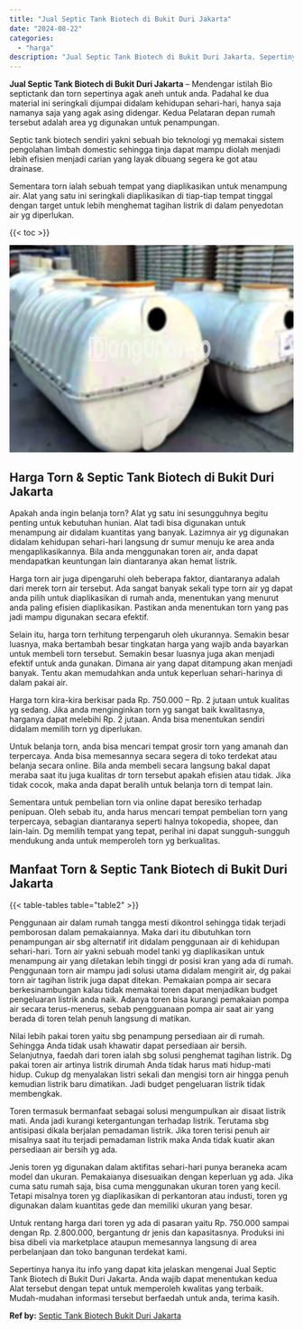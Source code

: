 ```yaml
---
title: "Jual Septic Tank Biotech di Bukit Duri Jakarta"
date: "2024-08-22"
categories: 
  - "harga"
description: "Jual Septic Tank Biotech di Bukit Duri Jakarta. Sepertinya hanya itu info yang dapat kita jelaskan mengenai Jual Septic Tank Biotech di Bukit Duri Jakarta. A..."
---
```


**Jual Septic Tank Biotech di Bukit Duri Jakarta** – Mendengar istilah Bio septictank dan torn sepertinya agak aneh untuk anda. Padahal ke dua material ini seringkali dijumpai didalam kehidupan sehari-hari, hanya saja namanya saja yang agak asing didengar. Kedua Pelataran depan rumah tersebut adalah area yg digunakan untuk penampungan.

Septic tank biotech sendiri yakni sebuah bio teknologi yg memakai sistem pengolahan limbah domestic sehingga tinja dapat mampu diolah menjadi lebih efisien menjadi carian yang layak dibuang segera ke got atau drainase.

Sementara torn ialah sebuah tempat yang diaplikasikan untuk menampung air. Alat yang satu ini seringkali diaplikasikan di tiap-tiap tempat tinggal dengan target untuk lebih menghemat tagihan listrik di dalam penyedotan air yg diperlukan.

{{< toc >}}

![Jual Septic Tank Biotech di Bukit Duri Jakarta](/images/jual-bio-septictank-32.png)

## Harga Torn & Septic Tank Biotech di Bukit Duri Jakarta

Apakah anda ingin belanja torn? Alat yg satu ini sesungguhnya begitu penting untuk kebutuhan hunian. Alat tadi bisa digunakan untuk menampung air didalam kuantitas yang banyak. Lazimnya air yg digunakan didalam kehidupan sehari-hari langsung dr sumur menuju ke area anda mengaplikasikannya. Bila anda menggunakan toren air, anda dapat mendapatkan keuntungan lain diantaranya akan hemat listrik.

Harga torn air juga dipengaruhi oleh beberapa faktor, diantaranya adalah dari merek torn air tersebut. Ada sangat banyak sekali type torn air yg dapat anda pilih untuk diaplikasikan di rumah anda, menentukan yang menurut anda paling efisien diaplikasikan. Pastikan anda menentukan torn yang pas jadi mampu digunakan secara efektif.

Selain itu, harga torn terhitung terpengaruh oleh ukurannya. Semakin besar luasnya, maka bertambah besar tingkatan harga yang wajib anda bayarkan untuk membeli torn tersebut. Semakin besar luasnya juga akan menjadi efektif untuk anda gunakan. Dimana air yang dapat ditampung akan menjadi banyak. Tentu akan memudahkan anda untuk keperluan sehari-harinya di dalam pakai air.

Harga torn kira-kira berkisar pada Rp. 750.000 – Rp. 2 jutaan untuk kualitas yg sedang. Jika anda menginginkan torn yg sangat baik kwalitasnya, harganya dapat melebihi Rp. 2 jutaan. Anda bisa menentukan sendiri didalam memilih torn yg diperlukan.

Untuk belanja torn, anda bisa mencari tempat grosir torn yang amanah dan terpercaya. Anda bisa memesannya secara segera di toko terdekat atau belanja secara online. Bila anda membeli secara langsung bakal dapat meraba saat itu juga kualitas dr torn tersebut apakah efisien atau tidak. Jika tidak cocok, maka anda dapat beralih untuk belanja torn di tempat lain.

Sementara untuk pembelian torn via online dapat beresiko terhadap penipuan. Oleh sebab itu, anda harus mencari tempat pembelian torn yang terpercaya, sebagian diantaranya seperti halnya tokopedia, shopee, dan lain-lain. Dg memilih tempat yang tepat, perihal ini dapat sungguh-sungguh mendukung anda untuk memperoleh torn yg berkualitas.

## Manfaat Torn & Septic Tank Biotech di Bukit Duri Jakarta

{{< table-tables table="table2" >}}

Penggunaan air dalam rumah tangga mesti dikontrol sehingga tidak terjadi pemborosan dalam pemakaiannya. Maka dari itu dibutuhkan torn penampungan air sbg alternatif irit didalam penggunaan air di kehidupan sehari-hari. Torn air yakni sebuah model tanki yg diaplikasikan untuk menampung air yang diletakan lebih tinggi dr posisi kran yang ada di rumah. Penggunaan torn air mampu jadi solusi utama didalam mengirit air, dg pakai torn air tagihan listrik juga dapat ditekan. Pemakaian pompa air secara berkesinambungan kalau tidak memakai toren dapat menjadikan budget pengeluaran listrik anda naik. Adanya toren bisa kurangi pemakaian pompa air secara terus-menerus, sebab pengguanaan pompa air saat air yang berada di toren telah penuh langsung di matikan.

Nilai lebih pakai toren yaitu sbg penampung persediaan air di rumah. Sehingga Anda tidak usah khawatir dapat persediaan air bersih. Selanjutnya, faedah dari toren ialah sbg solusi penghemat tagihan listrik. Dg pakai toren air artinya listrik dirumah Anda tidak harus mati hidup-mati hidup. Cukup dg menyalakan listri sekali dan mengisi torn air hingga penuh kemudian listrik baru dimatikan. Jadi budget pengeluaran listrik tidak membengkak.

Toren termasuk bermanfaat sebagai solusi mengumpulkan air disaat listrik mati. Anda jadi kurangi ketergantungan terhadap listrik. Terutama sbg antisipasi dikala berjalan pemadaman listrik. Jika toren terisi penuh air misalnya saat itu terjadi pemadaman listrik maka Anda tidak kuatir akan persediaan air bersih yg ada.

Jenis toren yg digunakan dalam aktifitas sehari-hari punya beraneka acam model dan ukuran. Pemakaianya disesuaikan dengan keperluan yg ada. Jika cuma satu rumah saja, bisa cuma menggunakan ukuran toren yang kecil. Tetapi misalnya toren yg diaplikasikan di perkantoran atau industi, toren yg digunakan dalam kuantitas gede dan memiliki ukuran yang besar.

Untuk rentang harga dari toren yg ada di pasaran yaitu Rp. 750.000 sampai dengan Rp. 2.800.000, bergantung dr jenis dan kapasitasnya. Produksi ini bisa dibeli via marketplace ataupun memesannya langsung di area perbelanjaan dan toko bangunan terdekat kami.

Sepertinya hanya itu info yang dapat kita jelaskan mengenai Jual Septic Tank Biotech di Bukit Duri Jakarta. Anda wajib dapat menentukan kedua Alat tersebut dengan tepat untuk memperoleh kwalitas yang terbaik. Mudah-mudahan informasi tersebut berfaedah untuk anda, terima kasih.

**Ref by:** [Septic Tank Biotech Bukit Duri Jakarta](https://id.wikipedia.org/wiki/Septic)
